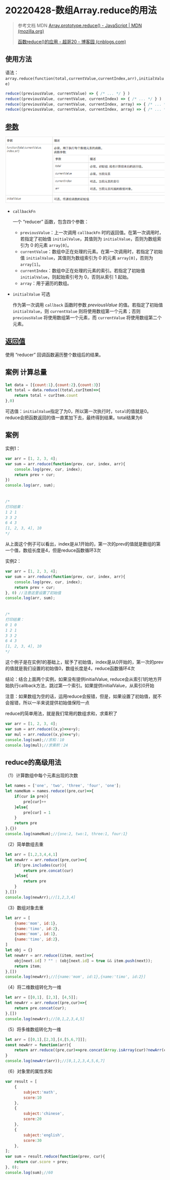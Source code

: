 # 20220428-数组Array.reduce的用法

> 参考文档 MDN [Array.prototype.reduce() - JavaScript | MDN (mozilla.org)](https://developer.mozilla.org/zh-CN/docs/Web/JavaScript/Reference/Global_Objects/Array/reduce)
>
> [函数reduce()的应用 - 超哥20 - 博客园 (cnblogs.com)](https://www.cnblogs.com/chao202426/p/16166144.html)

## 使用方法

语法：`array.reduce(function(total,currentValue,currentIndex,arr),initialValue)`

```js
reduce((previousValue, currentValue) => { /* ... */ } )
reduce((previousValue, currentValue, currentIndex) => { /* ... */ } )
reduce((previousValue, currentValue, currentIndex, array) => { /* ... */ } )
reduce((previousValue, currentValue, currentIndex, array) => { /* ... */ }, initialValue)
```

## [参数](https://developer.mozilla.org/zh-CN/docs/Web/JavaScript/Reference/Global_Objects/Array/reduce#参数)

![img](https://raw.githubusercontent.com/Michael-py001/imgUpload/matster/img/202208271440085.png)

- `callbackFn`

  一个 “reducer” 函数，包含四个参数：

  - `previousValue`：上一次调用 `callbackFn` 时的返回值。在第一次调用时，若指定了初始值 `initialValue`，其值则为 `initialValue`，否则为数组索引为 0 的元素 `array[0]`。
  - `currentValue`：数组中正在处理的元素。在第一次调用时，若指定了初始值 `initialValue`，其值则为数组索引为 0 的元素 `array[0]`，否则为 `array[1]`。
  - `currentIndex`：数组中正在处理的元素的索引。若指定了初始值 `initialValue`，则起始索引号为 0，否则从索引 1 起始。
  - `array`：用于遍历的数组。

- `initialValue` 可选

  作为第一次调用 `callback` 函数时参数 *previousValue* 的值。若指定了初始值 `initialValue`，则 `currentValue` 则将使用数组第一个元素；否则 `previousValue` 将使用数组第一个元素，而 `currentValue` 将使用数组第二个元素。

## [返回值](https://developer.mozilla.org/zh-CN/docs/Web/JavaScript/Reference/Global_Objects/Array/reduce#返回值)

使用 “reducer” 回调函数遍历整个数组后的结果。

## 案例 计算总量

```js
let data = [{count:1},{count:2},{count:3}]
let total = data.reduce((total,curItem)=>{
    return total + curItem.count
},0)
```

可选值：`initialValue`指定了为0，所以第一次执行时，`total`的值就是0。reduce会把函数返回的值一直累加下去，最终得到结果。total结果为6

## 案例

实例1：

```js
var arr = [1, 2, 3, 4];
var sum = arr.reduce(function(prev, cur, index, arr){
    console.log(prev, cur, index);
    return prev + cur;
})
console.log(arr, sum);


/*
打印结果：
1 2 1
3 3 2
6 4 3
[1, 2, 3, 4], 10
*/
```

从上面这个例子可以看出，index是从1开始的，第一次的prev的值就是数组的第一个值，数组长度是4，但是reduce函数循环3次



实例2：

```js
var arr = [1, 2, 3, 4];
var sum = arr.reduce(function(prev, cur, index, arr){
    console.log(prev, cur, index);
    return prev + cur;
}, 0) //注意这里设置了初始值
console.log(arr, sum);


/*
打印结果：
0 1 0
1 2 1
3 3 2
6 4 3
[1, 2, 3, 4], 10
*/
```

这个例子是在实例1的基础上，赋予了初始值，index是从0开始的，第一次的prev的值就是我们设置的初始值0，数组长度是4，reduce函数循环4次

结论：结合上面两个实例，如果没有提供initialValue, reduce会从索引1的地方开始执行callback方法，跳过第一个索引。如果提供initialValue，从索引0开始

注意：如果数组为空的话，运用reduce会报错，但是，如果设置了初始值，就不会报错，所以一半来说提供初始值保险一点

 

reduce的简单用法，就是我们常用的数组求和，求乘积了

```js
var arr = [1, 2, 3, 4];
var sum = arr.reduce((x,y)=>x+y);
var mul = arr.reduce((x,y)=>x*y);
console.log(sum);//求和：10
console.log(mul);//求乘积：24
```

 

## reduce的高级用法

（1）计算数组中每个元素出现的次数

```js
let names = ['one', 'two', 'three', 'four', 'one'];
let nameNum = names.reduce((pre,cur)=>{
    if(cur in pre){
        pre[cur]++
    }else{
        pre[cur] = 1
    }
    return pre
},{})
console.log(nameNum);//{one:2, two:1, three:1, four:1}
```



（2）简单数组去重

```js
let arr = [1,2,3,4,4,1]
let newArr = arr.reduce((pre,cur)=>{
    if(!pre.includes(cur)){
        return pre.concat(cur)
    }else{
        return pre
    }
},[])
console.log(newArr);//[1,2,3,4]
```



（3）数组对象去重



```js
let arr = [
    {name:'mom', id:1},
    {name:'timo', id:2},
    {name:'mom', id:1},
    {name:'timo', id:2},
]
let obj = {}
let newArr = arr.reduce((item, next)=>{
    obj[next.id] ? "" : (obj[next.id] = true && item.push(next));
    return item;
},[])
console.log(newArr);//[{name:'mom', id:1},{name:'timo', id:2}]
```



（4）将二维数组转化为一维

```js
let arr = [[0,1], [2,3], [4,5]];
let newArr = arr.reduce((pre,cur)=>{
    return pre.concat(cur);
},[])
console.log(newArr);//[0,1,2,3,4,5]
```

（5）将多维数组转化为一维

```js
let arr = [[0,1],[2,3],[4,[5,6,7]]];
const newArr = function(arr){
    return arr.reduce((pre,cur)=>pre.concat(Array.isArray(cur)?newArr(cur):cur),[])
}
console.log(newArr(arr));//[0,1,2,3,4,5,6,7]
```

（6）对象里的属性求和



```js
var result = [
    {
        subject:'math',
        score:10
    },
    {
        subject:'chinese',
        score:20
    },
    {
        subject:'english',
        score:30
    },
];
var sum = result.reduce(function(prev, cur){
    return cur.score + prev;
}, 0);
console.log(sum);//60
```

